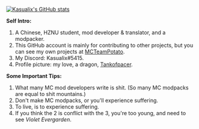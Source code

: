 [![Kasualix's GitHub stats](https://github-readme-stats.vercel.app/api?username=Kasualix)](https://github.com/anuraghazra/github-readme-stats)

**Self Intro:**
1. A Chinese, HZNU student, mod developer & translator, and a modpacker.
2. This GitHub account is mainly for contributing to other projects, but you can see my own projects at [MCTeamPotato](https://github.com/MCTeamPotato).
3. My Discord: Kasualix#5415.
4. Profile picture: my love, a dragon, [Tankofpacer](https://b23.tv/260c025).

**Some Important Tips:**

1. What many MC mod developers write is shit. (So many MC modpacks are equal to shit mountains.)
2. Don't make MC modpacks, or you'll experience suffering.
3. To live, is to experience suffering.
4. If you think the 2 is conflict with  the 3, you're too young, and need to see _Violet Evergarden_.
